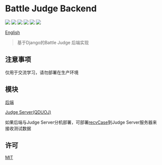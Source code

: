 # Battle Judge Backend

![](https://img.shields.io/badge/Python-3.6.8-blue)
![](https://img.shields.io/badge/Django-3.1.5-blue)
![](https://img.shields.io/badge/Django%20rest%20framework-3.12.5-blue)
![](https://img.shields.io/badge/Channels-3.0.3-blue)
![](https://img.shields.io/badge/Celery-5.0.5-blue)
![](https://img.shields.io/badge/license-MIT-green)

[English](./README.md)

> 基于Django的Battle Judge 后端实现



## 注意事项

仅用于交流学习，请勿部署在生产环境



## 模块

[后端](https://github.com/BattleJudge/ojBE)

[Judge Server(QDUOJ)](https://github.com/QingdaoU/JudgeServer)

如果后端与Judge Server分机部署，可部署[recvCase](https://github.com/BattleJudge/recvCase)到Judge Server服务器来接收测试数据


## 许可

[MIT](http://opensource.org/licenses/MIT)
